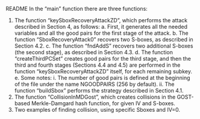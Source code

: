 README
In the “main” function there are three functions:
1.	The function “keySboxRecoveryAttackZD”, which performs the attack described in Section 4, as follows:
	a.	First, it generates all the needed variables and all the good pairs for the first stage of the attack.
	b.	The function “SboxRecoveryAttack0” recovers two S-boxes, as described in Section 4.2.
	c.	The function “fndAddS” recovers two additional S-boxes (the second stage), as described in Section 4.3.
	d.	The function “createThirdPCSet” creates good pairs for the third stage, and then the third and fourth stages (Sections 4.4 and 4.5) are performed in the function “keySboxRecoveryAttackZD” itself, for each remaining subkey.
	e.	Some notes:
		i.	The number of good pairs is defined at the beginning of the file under the name NGOODPAIRS (256 by default).
		ii.	The function “buildSbox” performs the strategy described in Section 4.1.
2.	The function “CollisionInMDGost”, which creates collisions in the GOST-based Merkle-Damgard hash function, for given IV and S-boxes.
3.	Two examples of finding collision, using specific Sboxes and IV=0.
